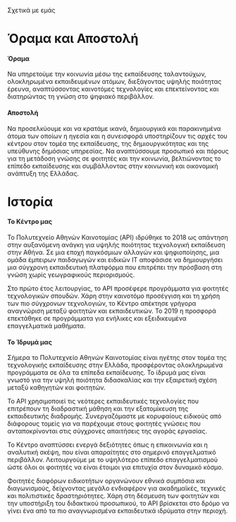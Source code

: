 Σχετικά με εμάς

# Όραμα και Αποστολή

#### Όραμα

Να υπηρετούμε την κοινωνία μέσω της εκπαίδευσης ταλαντούχων, ολοκληρωμένα εκπαιδευμένων ατόμων, διεξάγοντας υψηλής ποιότητας έρευνα, αναπτύσσοντας καινοτόμες τεχνολογίες και επεκτείνοντας και διατηρώντας τη γνώση στο ψηφιακό περιβάλλον.

#### Αποστολή

Να προσελκύουμε και να κρατάμε ικανά, δημιουργικά και παρακινημένα άτομα των οποίων η ηγεσία και η συνεισφορά υποστηρίζουν τις αρχές του κέντρου στον τομέα της εκπαίδευσης, της δημιουργικότητας και της υπεύθυνης δημόσιας υπηρεσίας. Να αναπτύσσουμε προσωπικό και πόρους για τη μετάδοση γνώσης σε φοιτητές και την κοινωνία, βελτιώνοντας το επίπεδο εκπαίδευσης και συμβάλλοντας στην κοινωνική και οικονομική ανάπτυξη της Ελλάδας.

# Ιστορία

#### Το Κέντρο μας

Το Πολυτεχνείο Αθηνών Καινοτομίας (API) ιδρύθηκε το 2018 ως απάντηση στην αυξανόμενη ανάγκη για υψηλής ποιότητας τεχνολογική εκπαίδευση στην Αθήνα. Σε μια εποχή παγκόσμιων αλλαγών και ψηφιοποίησης, μια ομάδα έμπειρων παιδαγωγών και ειδικών ΙΤ αποφάσισε να δημιουργήσει μια σύγχρονη εκπαιδευτική πλατφόρμα που επιτρέπει την πρόσβαση στη γνώση χωρίς γεωγραφικούς περιορισμούς.

Στο πρώτο έτος λειτουργίας, το API προσέφερε προγράμματα για φοιτητές τεχνολογικών σπουδών. Χάρη στην καινοτόμο προσέγγιση και τη χρήση των πιο σύγχρονων τεχνολογιών, το Κέντρο απέκτησε γρήγορα αναγνώριση μεταξύ φοιτητών και εκπαιδευτικών. Το 2019 η προσφορά επεκτάθηκε σε προγράμματα για ενήλικες και εξειδικευμένα επαγγελματικά μαθήματα.

#### Το Ίδρυμά μας

Σήμερα το Πολυτεχνείο Αθηνών Καινοτομίας είναι ηγέτης στον τομέα της τεχνολογικής εκπαίδευσης στην Ελλάδα, προσφέροντας ολοκληρωμένα προγράμματα σε όλα τα επίπεδα εκπαίδευσης. Το ίδρυμά μας είναι γνωστό για την υψηλή ποιότητα διδασκαλίας και την εξαιρετική σχέση μεταξύ καθηγητών και φοιτητών.

Το API χρησιμοποιεί τις νεότερες εκπαιδευτικές τεχνολογίες που επιτρέπουν τη διαδραστική μάθηση και την εξατομίκευση της εκπαιδευτικής διαδρομής. Συνεργαζόμαστε με κορυφαίους ειδικούς από διάφορους τομείς για να παρέχουμε στους φοιτητές γνώσεις που ανταποκρίνονται στις σύγχρονες απαιτήσεις της αγοράς εργασίας.

Το Κέντρο αναπτύσσει ενεργά δεξιότητες όπως η επικοινωνία και η αναλυτική σκέψη, που είναι απαραίτητες στο σημερινό επαγγελματικό περιβάλλον. Λειτουργούμε με το υψηλότερο επίπεδο επαγγελματισμού ώστε όλοι οι φοιτητές να είναι έτοιμοι για επιτυχία στον δυναμικό κόσμο.

Φοιτητές διαφόρων ειδικοτήτων οργανώνουν εθνικά συμπόσια και διαγωνισμούς, δείχνοντας μεγάλο ενδιαφέρον για ακαδημαϊκές, τεχνικές και πολιτιστικές δραστηριότητες. Χάρη στη δέσμευση των φοιτητών και την υποστήριξη του διδακτικού προσωπικού, το API βρίσκεται στο δρόμο να γίνει ένα από τα πιο αναγνωρισμένα εκπαιδευτικά ιδρύματα στην περιοχή.
